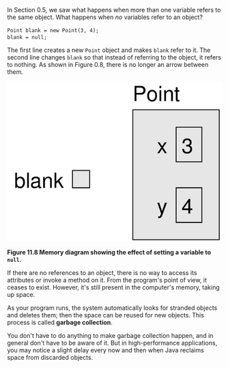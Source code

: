 In Section 0.5, we saw what happens when more than one variable refers to the same object.
What happens when *no* variables refer to an object?

```code
Point blank = new Point(3, 4);
blank = null;
```

The first line creates a new `Point` object and makes `blank` refer to it.
The second line changes `blank` so that instead of referring to the object, it refers to nothing.
As shown in Figure 0.8, there is no longer an arrow between them.

![Figure 11.8 Memory diagram showing the effect of setting a variable to `null`.](figs/reference3.jpg)

**Figure 11.8 Memory diagram showing the effect of setting a variable to `null`.**

If there are no references to an object, there is no way to access its attributes or invoke a method on it.
From the program's point of view, it ceases to exist.
However, it's still present in the computer's memory, taking up space.


As your program runs, the system automatically looks for stranded objects and deletes them; then the space can be reused for new objects.
This process is called **garbage collection**.

You don't have to do anything to make garbage collection happen, and in general don't have to be aware of it.
But in high-performance applications, you may notice a slight delay every now and then when Java reclaims space from discarded objects.